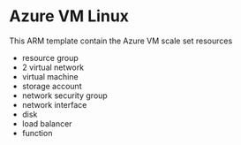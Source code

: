 # Azure VM Linux

This ARM template contain the Azure VM scale set resources

- resource group
- 2 virtual network
- virtual machine
- storage account
- network security group
- network interface
- disk
- load balancer
- function
